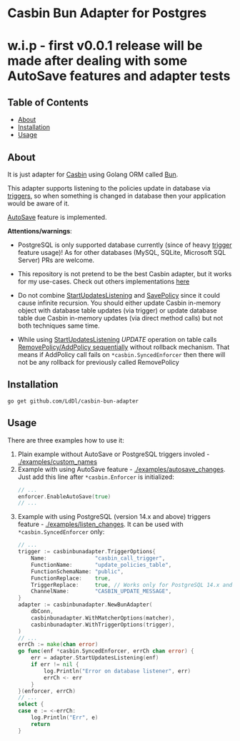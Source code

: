 
# Casbin Bun Adapter for Postgres
# w.i.p - first v0.0.1 release will be made after dealing with some AutoSave features and adapter tests

## Table of Contents
- [About](#about)
- [Installation](#installation)
- [Usage](#usage)


## About

It is just adapter for [Casbin](https://casbin.org/) using Golang ORM called [Bun](https://bun.uptrace.dev/).

This adapter supports listening to the policies update in database via [triggers](https://www.postgresql.org/docs/8.1/triggers.html), so when something is changed in database then your application would be aware of it.

[AutoSave](https://casbin.org/docs/adapters/#autosave) feature is implemented.

__Attentions/warnings__:

- PostgreSQL is only supported database currently (since of heavy [trigger](https://www.postgresql.org/docs/8.1/triggers.html) feature usage)! As for other databases (MySQL, SQLite, Microsoft SQL Server) PRs are welcome.

- This repository is not pretend to be the best Casbin adapter, but it works for my use-cases. Check out others implementations [here](https://casbin.org/docs/adapters/#supported-adapters)

- Do not combine [StartUpdatesListening](./trigger.go#L159) and [SavePolicy](./adapter.go#L158) since it could cause infinite recursion. You should either update Casbin in-memory object with database table updates (via trigger) or update database table due Casbin in-memory updates (via direct method calls) but not both techniques same time.

- While using [StartUpdatesListening](./trigger.go#L159) _UPDATE_ operation on table calls [RemovePolicy/AddPolicy sequentially](./trigger.go#L186) without rollback mechanism. That means if AddPolicy call fails on `*casbin.SyncedEnforcer` then there will not be any rollback for previously called RemovePolicy


## Installation
```shell
go get github.com/LdDl/casbin-bun-adapter
```

## Usage

There are three examples how to use it:
1. Plain example without AutoSave or PostgreSQL triggers involed - [./examples/custom_names](./examples/custom_names/main.go)
2. Example with using AutoSave feature - [./examples/autosave_changes](./examples/autosave_changes/main.go). Just add this line after `*casbin.Enforcer` is initialized:
    ```go
    // ...
    enforcer.EnableAutoSave(true)
    // ...
    ```
3. Example with using PostgreSQL (version 14.x and above) triggers feature - [./examples/listen_changes](./examples/listen_changes/main.go). It can be used with `*casbin.SyncedEnforcer` only:
    ```go
    // ...
    trigger := casbinbunadapter.TriggerOptions{
        Name:               "casbin_call_trigger",
        FunctionName:       "update_policies_table",
        FunctionSchemaName: "public",
        FunctionReplace:    true,
        TriggerReplace:     true, // Works only for PostgreSQL 14.x and above
        ChannelName:        "CASBIN_UPDATE_MESSAGE",
    }
    adapter := casbinbunadapter.NewBunAdapter(
        dbConn,
        casbinbunadapter.WithMatcherOptions(matcher),
        casbinbunadapter.WithTriggerOptions(trigger),
    )
    // ...
    errCh := make(chan error)
    go func(enf *casbin.SyncedEnforcer, errCh chan error) {
        err = adapter.StartUpdatesListening(enf)
        if err != nil {
            log.Println("Error on database listener", err)
            errCh <- err
        }
    }(enforcer, errCh)
    // ...
    select {
	case e := <-errCh:
		log.Println("Err", e)
		return
	}
    ```